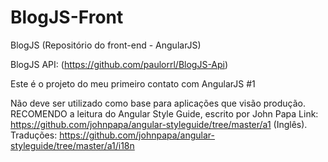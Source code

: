 # BlogJS-Front
BlogJS (Repositório do front-end - AngularJS)

BlogJS API: (https://github.com/paulorrl/BlogJS-Api)

Este é o projeto do meu primeiro contato com AngularJS #1

Não deve ser utilizado como base para aplicações que visão produção.
RECOMENDO a leitura do Angular Style Guide, escrito por John Papa
Link: https://github.com/johnpapa/angular-styleguide/tree/master/a1 (Inglês).
Traduções: https://github.com/johnpapa/angular-styleguide/tree/master/a1/i18n

